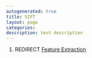 ```yaml
---
autogenerated: true
title: SIFT
layout: page
categories: 
description: test description
---
```


1.  REDIRECT [Feature Extraction](Feature_Extraction)
